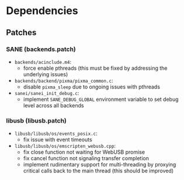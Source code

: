 # Dependencies

## Patches

### SANE (backends.patch)

* `backends/acinclude.m4`:
    * force enable pthreads (this must be fixed by addressing the underlying issues)
* `backends/backend/pixma/pixma_common.c`:
    * disable `pixma_sleep` due to ongoing issues with pthreads
* `sanei/sanei_init_debug.c`:
    * implement `SANE_DEBUG_GLOBAL` environment variable to set debug level across all backends

### libusb (libusb.patch)

* `libusb/libusb/os/events_posix.c`:
    * fix issue with event timeouts
* `libusb/libusb/os/emscripten_webusb.cpp`:
    * fix close function not waiting for WebUSB promise
    * fix cancel function not signaling transfer completion
    * implement rudimentary support for multi-threading by proxying critical calls back to the main thread (this should be improved)
